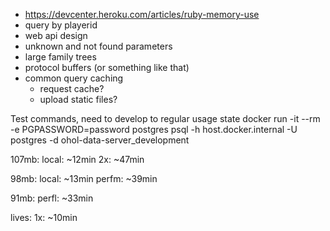 - https://devcenter.heroku.com/articles/ruby-memory-use
- query by playerid
- web api design
- unknown and not found parameters
- large family trees
- protocol buffers (or something like that)
- common query caching
  - request cache?
  - upload static files?

Test commands, need to develop to regular usage state
docker run -it --rm -e PGPASSWORD=password postgres psql -h host.docker.internal -U postgres -d ohol-data-server_development

107mb:
local: ~12min
2x: ~47min

98mb:
local: ~13min
perfm: ~39min

91mb:
perfl: ~33min

lives:
1x: ~10min

